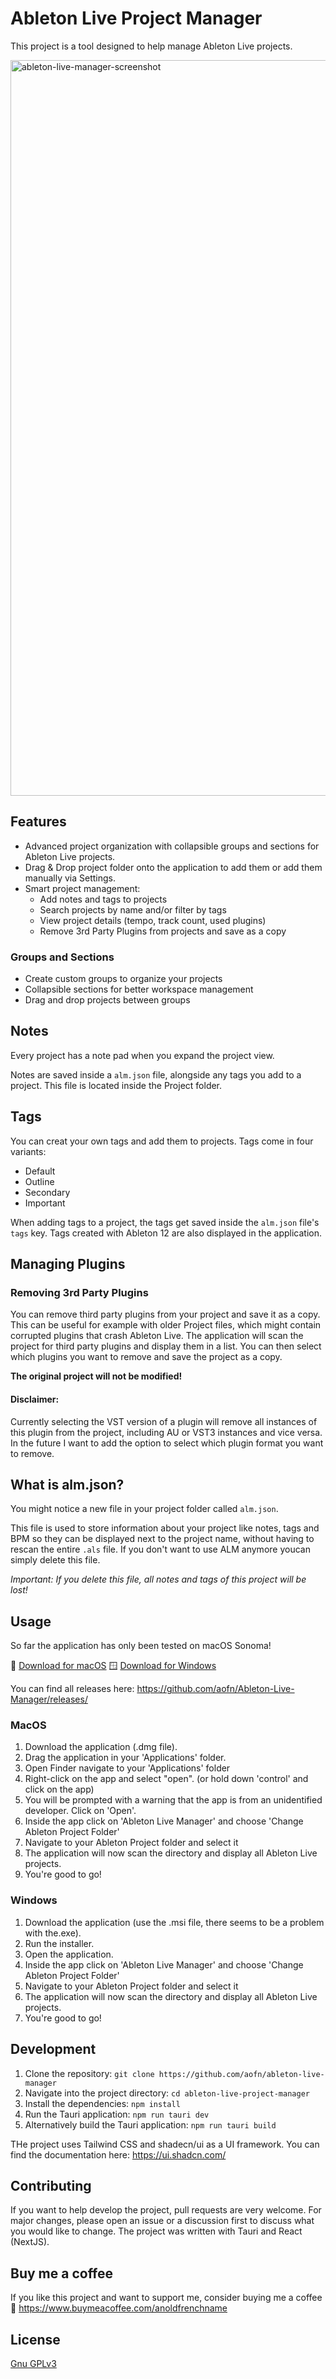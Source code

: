 # Ableton Live Project Manager

This project is a tool designed to help manage Ableton Live projects.

<img width="1177" alt="ableton-live-manager-screenshot" src="https://github.com/user-attachments/assets/6c258e1c-79a7-48f2-9088-a49e290b0a52" />


## Features

- Advanced project organization with collapsible groups and sections for Ableton Live projects.
- Drag & Drop project folder onto the application to add them or add them manually via Settings.
- Smart project management:
    - Add notes and tags to projects
    - Search projects by name and/or filter by tags
    - View project details (tempo, track count, used plugins)
    - Remove 3rd Party Plugins from projects and save as a copy

### Groups and Sections
- Create custom groups to organize your projects
- Collapsible sections for better workspace management
- Drag and drop projects between groups

## Notes

Every project has a note pad when you expand the project view.

Notes are saved inside a `alm.json` file, alongside any tags you add to a project. 
This file is located inside the Project folder.

## Tags

You can creat your own tags and add them to projects. Tags come in four variants:

* Default
* Outline
* Secondary
* Important

When adding tags to a project, the tags get saved inside the `alm.json` file's `tags` key.
Tags created with Ableton 12 are also displayed in the application.

## Managing Plugins

### Removing 3rd Party Plugins

You can remove third party plugins from your project and save it as a copy. This can be useful for example with older Project files, which might contain corrupted plugins that crash Ableton Live.
The application will scan the project for third party plugins and display them in a list. You can then select which plugins you want to remove and save the project as a copy.

**The original project will not be modified!**

#### Disclaimer:

Currently selecting the VST version of a plugin will remove all instances of this plugin from the project, including AU or VST3 instances and vice versa. 
In the future I want to add the option to select which plugin format you want to remove.

## What is alm.json?

You might notice a new file in your project folder called `alm.json`. 

This file is used to store information about your project like notes, tags and BPM so they can be displayed next to the project name, without having to rescan the entire `.als` file.
If you don't want to use ALM anymore youcan simply delete this file. 

_Important: If you delete this file, all notes and tags of this project will be lost!_

## Usage

So far the application has only been tested on macOS Sonoma!

🍏 [Download for macOS](https://github.com/aofn/Ableton-Live-Manager/releases/download/app-v0.8.0/Ableton.Live.Manager_0.8.0_universal.dmg)
🪟 [Download for Windows](https://github.com/aofn/Ableton-Live-Manager/releases/download/app-v0.8.0/Ableton.Live.Manager_0.8.0_x64_en-US.msi)

You can find all releases here: https://github.com/aofn/Ableton-Live-Manager/releases/

### MacOS
1. Download the application (.dmg file).
2. Drag the application in your 'Applications' folder.
3. Open Finder navigate to your 'Applications' folder
4. Right-click on the app and select "open". (or hold down 'control' and click on the app)
5. You will be prompted with a warning that the app is from an unidentified developer. Click on 'Open'.
6. Inside the app click on 'Ableton Live Manager' and choose 'Change Ableton Project Folder'
7. Navigate to your Ableton Project folder and select it
8. The application will now scan the directory and display all Ableton Live projects.
9. You're good to go!

### Windows
1. Download the application (use the .msi file, there seems to be a problem with the.exe).
2. Run the installer.
3. Open the application.
4. Inside the app click on 'Ableton Live Manager' and choose 'Change Ableton Project Folder'
5. Navigate to your Ableton Project folder and select it
6. The application will now scan the directory and display all Ableton Live projects.
7. You're good to go!

## Development

1. Clone the repository: `git clone https://github.com/aofn/ableton-live-manager`
2. Navigate into the project directory: `cd ableton-live-project-manager`
3. Install the dependencies: `npm install`
4. Run the Tauri application: `npm run tauri dev`
5. Alternatively build the Tauri application: `npm run tauri build`

THe project uses Tailwind CSS and shadecn/ui as a UI framework. You can find the documentation here: https://ui.shadcn.com/

## Contributing

If you want to help develop the project, pull requests are very welcome. 
For major changes, please open an issue or a discussion first to discuss what you would like to change.
The project was written with Tauri and React (NextJS).

## Buy me a coffee

If you like this project and want to support me, consider buying me a coffee 🙂
https://www.buymeacoffee.com/anoldfrenchname
## License

[Gnu GPLv3](https://choosealicense.com/licenses/gpl-3.0/)
